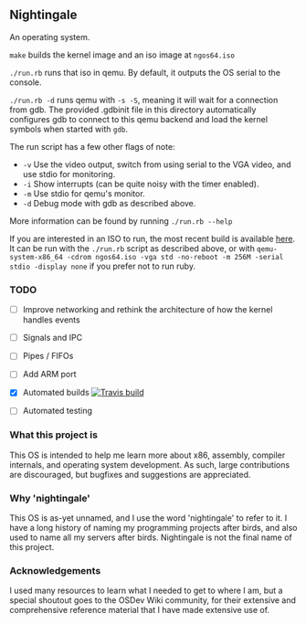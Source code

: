 ## Nightingale

An operating system.

`make` builds the kernel image and an iso image at `ngos64.iso`

`./run.rb` runs that iso in qemu.  By default, it outputs the OS serial to the console.

`./run.rb -d` runs qemu with `-s -S`, meaning it will wait for a connection from gdb.
The provided .gdbinit file in this directory automatically configures gdb to connect to this qemu backend and load the kernel symbols when started with `gdb`.

The run script has a few other flags of note:
- `-v` Use the video output, switch from using serial to the VGA video, and use stdio for monitoring.
- `-i` Show interrupts (can be quite noisy with the timer enabled).
- `-m` Use stdio for qemu's monitor.
- `-d` Debug mode with gdb as described above.

More information can be found by running `./run.rb --help`

If you are interested in an ISO to run, the most recent build is available [here](http://nightingale.philbrick.dev/latest/ngos64.iso).
It can be run with the `./run.rb` script as described above, or with `qemu-system-x86_64 -cdrom ngos64.iso -vga std -no-reboot -m 256M -serial stdio -display none` if you prefer not to run ruby.

### TODO

- [ ] Improve networking and rethink the architecture of how the kernel handles events
- [ ] Signals and IPC
- [ ] Pipes / FIFOs

- [ ] Add ARM port
- [X] Automated builds [![Travis build](https://travis-ci.org/tyler569/nightingale.svg?branch=master)](https://travis-ci.org/tyler569/nightingale)
- [ ] Automated testing

### What this project is

This OS is intended to help me learn more about x86, assembly, compiler internals, and operating system development.  As such, large contributions are discouraged, but bugfixes and suggestions are appreciated.

### Why 'nightingale'

This OS is as-yet unnamed, and I use the word 'nightingale' to refer to it.  I have a long history of naming my programming projects after birds, and also used to name all my servers after birds.  Nightingale is not the final name of this project.

### Acknowledgements

I used many resources to learn what I needed to get to where I am, but a special shoutout goes to the OSDev Wiki community, for their extensive and comprehensive reference material that I have made extensive use of.

